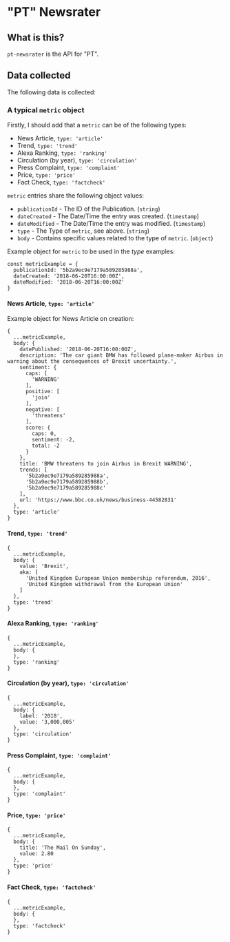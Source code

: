 # "PT" Newsrater

## What is this?
`pt-newsrater` is the API for "PT".

## Data collected
The following data is collected:

### A typical `metric` object
Firstly, I should add that a `metric` can be of the following types:
* News Article, `type: 'article'`
* Trend, `type: 'trend'`
* Alexa Ranking, `type: 'ranking'`
* Circulation (by year), `type: 'circulation'`
* Press Complaint, `type: 'complaint'`
* Price, `type: 'price'`
* Fact Check, `type: 'factcheck'`

`metric` entries share the following object values:
* `publicationId` - The ID of the Publication. (`string`)
* `dateCreated` - The Date/Time the entry was created. (`timestamp`)
* `dateModified` - The Date/Time the entry was modified. (`timestamp`)
* `type` - The Type of `metric`, see above. (`string`)
* `body` - Contains specific values related to the type of `metric`. (`object`)

Example object for `metric` to be used in the _type_ examples:
```
const metricExample = {
  publicationId: '5b2a9ec9e7179a589285988a',
  dateCreated: '2018-06-20T16:00:00Z',
  dateModified: '2018-06-20T16:00:00Z'
}
```

#### News Article, `type: 'article'`

Example object for News Article on creation:
```
{
  ...metricExample,
  body: {
    datePublished: '2018-06-20T16:00:00Z',
    description: 'The car giant BMW has followed plane-maker Airbus in warning about the consequences of Brexit uncertainty.',
    sentiment: {
      caps: [
        'WARNING'
      ],
      positive: [
        'join'
      ],
      negative: [
        'threatens'
      ],
      score: {
        caps: 0,
        sentiment: -2,
        total: -2
      }
    },
    title: 'BMW threatens to join Airbus in Brexit WARNING',
    trends: [
      '5b2a9ec9e7179a589285988a',
      '5b2a9ec9e7179a589285988b',
      '5b2a9ec9e7179a589285988c'
    ],
    url: 'https://www.bbc.co.uk/news/business-44582831'
  },
  type: 'article'
}
```

#### Trend, `type: 'trend'`
```
{
  ...metricExample,
  body: {
    value: 'Brexit',
    aka: [
      'United Kingdom European Union membership referendum, 2016',
      'United Kingdom withdrawal from the European Union'
    ]
  },
  type: 'trend'
}
```

#### Alexa Ranking, `type: 'ranking'`
```
{
  ...metricExample,
  body: {
  },
  type: 'ranking'
}
```

#### Circulation (by year), `type: 'circulation'`
```
{
  ...metricExample,
  body: {
    label: '2018',
    value: '3,000,005'
  },
  type: 'circulation'
}
```

#### Press Complaint, `type: 'complaint'`
```
{
  ...metricExample,
  body: {
  },
  type: 'complaint'
}
```

#### Price, `type: 'price'`
```
{
  ...metricExample,
  body: {
    title: 'The Mail On Sunday',
    value: 2.80
  },
  type: 'price'
}
```

#### Fact Check, `type: 'factcheck'`
```
{
  ...metricExample,
  body: {
  },
  type: 'factcheck'
}
```
